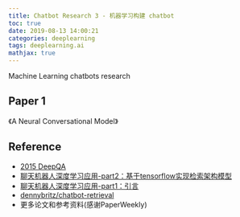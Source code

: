 ```yaml
---
title: Chatbot Research 3 - 机器学习构建 chatbot
toc: true
date: 2019-08-13 14:00:21
categories: deeplearning
tags: deeplearning.ai
mathjax: true
---
```


<script type="text/x-mathjax-config">
  MathJax.Hub.Config({
    extensions: ["tex2jax.js"],
    jax: ["input/TeX"],
    tex2jax: {
      inlineMath: [ ['$','$'], ['\\(','\\)'] ],
      displayMath: [ ['$$','$$']],
      processEscapes: true
    }
  });
</script>
<script type="text/javascript" src="https://cdn.mathjax.org/mathjax/latest/MathJax.js?config=TeX-AMS_HTML,http://myserver.com/MathJax/config/local/local.js">
</script>

Machine Learning chatbots research

<!-- more -->

## Paper 1 

《A Neural Conversational Model》



## Reference

- [2015 DeepQA][1]
- [聊天机器人深度学习应用-part2：基于tensorflow实现检索架构模型][5]
- [聊天机器人深度学习应用-part1：引言][7]
- [dennybritz/chatbot-retrieval][6]
- 更多论文和参考资料(感谢PaperWeekly)

[1]: https://github.com/Conchylicultor/DeepQA
[1_1]: https://github.com/Conchylicultor/DeepQA/tree/master/chatbot
[2]: https://nlp.stanford.edu/~bdlijiwei/Myself.html
[2_1]: https://github.com/jiweil
[5]: https://www.jianshu.com/p/412bcfa67770
[6]: https://github.com/dennybritz/chatbot-retrieval/
[7]: https://www.jianshu.com/p/4fb194d143cf
